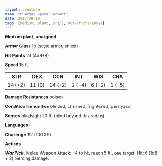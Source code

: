 ```yaml
---
layout: creature
name: "Duergar Spore Servant"
date: 2017-09-10
tags: [medium, plant, cr1/2, out-of-the-abyss]
---
```


**Medium plant, unaligned**

**Armor Class** 16 (scale armor, shield)

**Hit Points** 26 (4d8+8)

**Speed** 15 ft.

|   STR   |   DEX   |   CON   |   INT   |   WIS   |   CHA   |
|:-----:|:-----:|:-----:|:-----:|:-----:|:-----:|
| 14 (+2) | 11 (0) | 14 (+2) | 2 (-4) | 6 (-2) | 1 (-5) |

**Damage Resistances** poison

**Condition Immunities** blinded, charmed, frightened, paralyzed

**Senses** blindsight 30 ft. (blind beyond this radius)

**Languages** -

**Challenge** 1/2 (100 XP)

**Actions**

***War Pick.*** Melee Weapon Attack: +4 to hit, reach 5 ft., one target. Hit: 6 (1d8 + 2) piercing damage.

